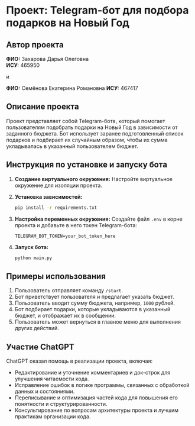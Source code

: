 # Проект: Telegram-бот для подбора подарков на Новый Год

## Автор проекта
**ФИО:** Захарова Дарья Олеговна  
**ИСУ:** 465950

и 

**ФИО:** Семёнова Екатерина Романовна
**ИСУ:** 467417

## Описание проекта
Проект представляет собой Telegram-бота, который помогает пользователям подобрать подарки на Новый Год в зависимости от заданного бюджета. Бот использует заранее подготовленный список подарков и подбирает их случайным образом, чтобы их сумма укладывалась в указанный пользователем бюджет.

## Инструкция по установке и запуску бота

1. **Создание виртуального окружения:**
   Настройте виртуальное окружение для изоляции проекта.

2. **Установка зависимостей:**
   ```bash
   pip install -r requirements.txt
   ```

3. **Настройка переменных окружения:**
   Создайте файл `.env` в корне проекта и добавьте в него токен Telegram-бота:
   ```env
   TELEGRAM_BOT_TOKEN=your_bot_token_here
   ```

4. **Запуск бота:**
   ```bash
   python main.py
   ```

## Примеры использования
1. Пользователь отправляет команду `/start`.
2. Бот приветствует пользователя и предлагает указать бюджет.
3. Пользователь вводит сумму бюджета, например, `1000` рублей.
4. Бот подбирает подарки, которые укладываются в указанный бюджет, и отображает их в сообщении.
5. Пользователь может вернуться в главное меню для выполнения других действий.

## Участие ChatGPT
ChatGPT оказал помощь в реализации проекта, включая:
- Редактирование и уточнение комментариев и док-строк для улучшения читаемости кода.
- Исправление ошибок в логике программы, связанных с обработкой данных и состояниями.
- Переписывание и оптимизация частей кода для повышения его понятности и структурированности.
- Консультирование по вопросам архитектуры проекта и лучшим практикам организации кода.

